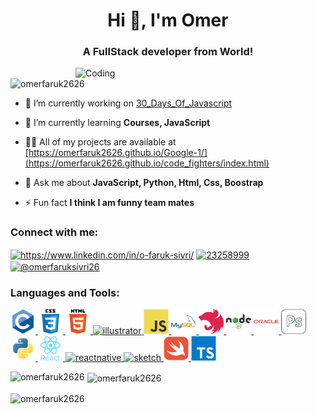 <h1 align="center">Hi 👋, I'm Omer</h1>
<h3 align="center">A FullStack developer from World!</h3>
<img align="right" alt="Coding" width="400" src="https://media1.giphy.com/media/bAQH7WXKqtIBrPs7sR/giphy.gif?cid=ecf05e47jlg3jxdmpq8nxzxkh476l1fiove8q4j92pmr2rki&ep=v1_gifs_search&rid=giphy.gif&ct=g">
<p align="left"> <img src="https://komarev.com/ghpvc/?username=omerfaruk2626&label=Profile%20views&color=0e75b6&style=flat" alt="omerfaruk2626" /> </p>

- 🔭 I’m currently working on [30_Days_Of_Javascript](https://omerfaruk2626.github.io/30_Days/)

- 🌱 I’m currently learning **Courses, JavaScript**

- 👨‍💻 All of my projects are available at [https://omerfaruk2626.github.io/Google-1/](https://omerfaruk2626.github.io/code_fighters/index.html)

- 💬 Ask me about **JavaScript, Python, Html, Css, Boostrap**

- ⚡ Fun fact **I think I am funny team mates**

<h3 align="left">Connect with me:</h3>
<p align="left">
<a href="https://www.linkedin.com/in/o-faruk-sivri/" target="blank"><img align="center" src="https://raw.githubusercontent.com/rahuldkjain/github-profile-readme-generator/master/src/images/icons/Social/linked-in-alt.svg" alt="https://www.linkedin.com/in/o-faruk-sivri/" height="30" width="40" /></a>
<a href="https://stackoverflow.com/users/23258999" target="blank"><img align="center" src="https://raw.githubusercontent.com/rahuldkjain/github-profile-readme-generator/master/src/images/icons/Social/stack-overflow.svg" alt="23258999" height="30" width="40" /></a>
<a href="https://medium.com/@omerfaruksivri26" target="blank"><img align="center" src="https://raw.githubusercontent.com/rahuldkjain/github-profile-readme-generator/master/src/images/icons/Social/medium.svg" alt="@omerfaruksivri26" height="30" width="40" /></a>
</p>

<h3 align="left">Languages and Tools:</h3>

<p align="left"> <a href="https://www.cprogramming.com/" target="_blank" rel="noreferrer"> <img src="https://raw.githubusercontent.com/devicons/devicon/master/icons/c/c-original.svg" alt="c" width="40" height="40"/> </a> <a href="https://www.w3schools.com/css/" target="_blank" rel="noreferrer"> <img src="https://raw.githubusercontent.com/devicons/devicon/master/icons/css3/css3-original-wordmark.svg" alt="css3" width="40" height="40"/> </a> <a href="https://www.w3.org/html/" target="_blank" rel="noreferrer"> <img src="https://raw.githubusercontent.com/devicons/devicon/master/icons/html5/html5-original-wordmark.svg" alt="html5" width="40" height="40"/> </a> <a href="https://www.adobe.com/in/products/illustrator.html" target="_blank" rel="noreferrer"> <img src="https://www.vectorlogo.zone/logos/adobe_illustrator/adobe_illustrator-icon.svg" alt="illustrator" width="40" height="40"/> </a> <a href="https://developer.mozilla.org/en-US/docs/Web/JavaScript" target="_blank" rel="noreferrer"> <img src="https://raw.githubusercontent.com/devicons/devicon/master/icons/javascript/javascript-original.svg" alt="javascript" width="40" height="40"/> </a> <a href="https://www.mysql.com/" target="_blank" rel="noreferrer"> <img src="https://raw.githubusercontent.com/devicons/devicon/master/icons/mysql/mysql-original-wordmark.svg" alt="mysql" width="40" height="40"/> </a> <a href="https://nestjs.com/" target="_blank" rel="noreferrer"> <img src="https://raw.githubusercontent.com/devicons/devicon/master/icons/nestjs/nestjs-plain.svg" alt="nestjs" width="40" height="40"/> </a> <a href="https://nodejs.org" target="_blank" rel="noreferrer"> <img src="https://raw.githubusercontent.com/devicons/devicon/master/icons/nodejs/nodejs-original-wordmark.svg" alt="nodejs" width="40" height="40"/> </a> <a href="https://www.oracle.com/" target="_blank" rel="noreferrer"> <img src="https://raw.githubusercontent.com/devicons/devicon/master/icons/oracle/oracle-original.svg" alt="oracle" width="40" height="40"/> </a> <a href="https://www.photoshop.com/en" target="_blank" rel="noreferrer"> <img src="https://raw.githubusercontent.com/devicons/devicon/master/icons/photoshop/photoshop-line.svg" alt="photoshop" width="40" height="40"/> </a> <a href="https://www.python.org" target="_blank" rel="noreferrer"> <img src="https://raw.githubusercontent.com/devicons/devicon/master/icons/python/python-original.svg" alt="python" width="40" height="40"/> </a> <a href="https://reactjs.org/" target="_blank" rel="noreferrer"> <img src="https://raw.githubusercontent.com/devicons/devicon/master/icons/react/react-original-wordmark.svg" alt="react" width="40" height="40"/> </a> <a href="https://reactnative.dev/" target="_blank" rel="noreferrer"> <img src="https://reactnative.dev/img/header_logo.svg" alt="reactnative" width="40" height="40"/> </a> <a href="https://www.sketch.com/" target="_blank" rel="noreferrer"> <img src="https://www.vectorlogo.zone/logos/sketchapp/sketchapp-icon.svg" alt="sketch" width="40" height="40"/> </a> <a href="https://developer.apple.com/swift/" target="_blank" rel="noreferrer"> <img src="https://raw.githubusercontent.com/devicons/devicon/master/icons/swift/swift-original.svg" alt="swift" width="40" height="40"/> </a> <a href="https://www.typescriptlang.org/" target="_blank" rel="noreferrer"> <img src="https://raw.githubusercontent.com/devicons/devicon/master/icons/typescript/typescript-original.svg" alt="typescript" width="40" height="40"/> </a> </p>

<p><img align="left" src="https://github-readme-stats.vercel.app/api/top-langs?username=omerfaruk2626&show_icons=true&locale=en&layout=compact" alt="omerfaruk2626" /></p>

<p>&nbsp;<img align="center" src="https://github-readme-stats.vercel.app/api?username=omerfaruk2626&show_icons=true&locale=en" alt="omerfaruk2626" /></p>

<p><img align="center" src="https://github-readme-streak-stats.herokuapp.com/?user=omerfaruk2626&" alt="omerfaruk2626" /></p>
